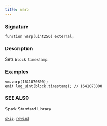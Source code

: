 ```yaml
---
title: warp
---
```


### Signature

```solidity
function warp(uint256) external;
```

### Description

Sets `block.timestamp`.

### Examples

```solidity
vm.warp(1641070800);
emit log_uint(block.timestamp); // 1641070800
```

### SEE ALSO

Spark Standard Library

[`skip`](../spark-std/skip), [`rewind`](../spark-std/rewind)
